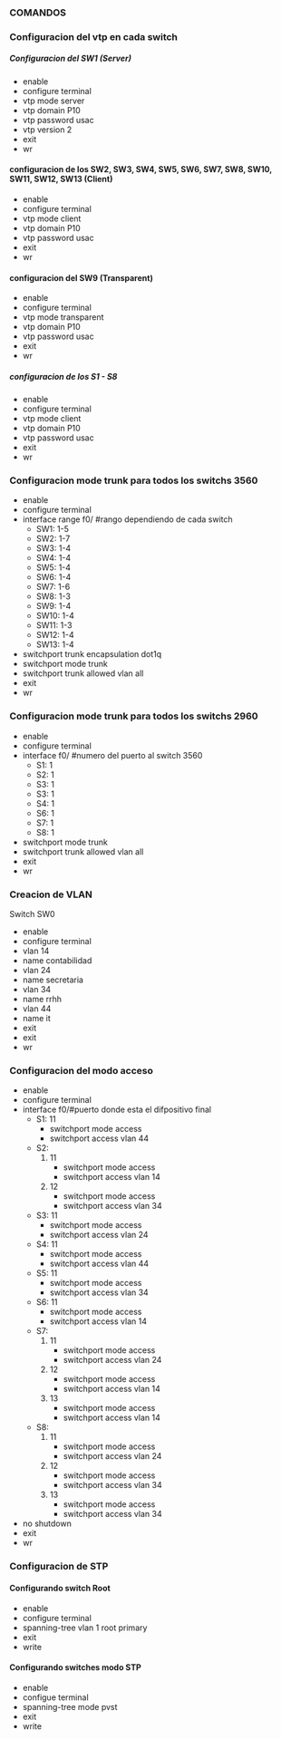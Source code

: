 
### COMANDOS

### Configuracion del vtp en cada switch
##### Configuracion del SW1 (Server)
- enable
- configure terminal
- vtp mode server
- vtp domain P10
- vtp password usac
- vtp version 2
- exit
- wr

#### configuracion de los SW2, SW3, SW4, SW5, SW6, SW7, SW8, SW10, SW11, SW12, SW13 (Client)
- enable
- configure terminal
- vtp mode client
- vtp domain P10
- vtp password usac
- exit
- wr

#### configuracion del SW9 (Transparent)
- enable
- configure terminal 
- vtp mode transparent
- vtp domain P10
- vtp password usac
- exit
- wr

##### configuracion de los S1 - S8
- enable
- configure terminal
- vtp mode client
- vtp domain P10
- vtp password usac
- exit
- wr


### Configuracion mode trunk para todos los switchs 3560
- enable
- configure terminal
- interface range f0/ #rango dependiendo de cada switch
    - SW1: 1-5
    - SW2: 1-7
    - SW3: 1-4
    - SW4: 1-4
    - SW5: 1-4
    - SW6: 1-4
    - SW7: 1-6
    - SW8: 1-3
    - SW9: 1-4
    - SW10: 1-4
    - SW11: 1-3
    - SW12: 1-4
    - SW13: 1-4
- switchport trunk encapsulation dot1q
- switchport mode trunk
- switchport trunk allowed vlan all
- exit
- wr


### Configuracion mode trunk para todos los switchs 2960
- enable
- configure terminal
- interface f0/ #numero del puerto al switch 3560
    - S1: 1
    - S2: 1
    - S3: 1
    - S3: 1
    - S4: 1
    - S6: 1
    - S7: 1
    - S8: 1
- switchport mode trunk
- switchport trunk allowed vlan all
- exit
- wr


### Creacion de VLAN
Switch SW0
- enable
- configure terminal
- vlan 14
- name contabilidad
- vlan 24
- name secretaria
- vlan 34
- name rrhh
- vlan 44
- name it
- exit
- exit
- wr

    
### Configuracion del modo acceso
- enable
- configure terminal
- interface f0/#puerto donde esta el difpositivo final
    - S1: 11
        - switchport mode access
        - switchport access vlan 44
    - S2: 
        1. 11
            - switchport mode access
            - switchport access vlan 14
        2. 12
            - switchport mode access
            - switchport access vlan 34
    - S3: 11
        - switchport mode access
        - switchport access vlan 24
    - S4: 11
        - switchport mode access
        - switchport access vlan 44
    - S5: 11
        - switchport mode access
        - switchport access vlan 34
    - S6: 11
        - switchport mode access
        - switchport access vlan 14
    - S7: 
        1. 11
            - switchport mode access
            - switchport access vlan 24
        2. 12
            - switchport mode access
            - switchport access vlan 14
        3. 13
            - switchport mode access
            - switchport access vlan 14
    - S8: 
        1. 11
            - switchport mode access
            - switchport access vlan 24
        2. 12
            - switchport mode access
            - switchport access vlan 34
        3. 13
            - switchport mode access
            - switchport access vlan 34
- no shutdown
- exit
- wr


### Configuracion de STP
#### Configurando switch Root
- enable
- configure terminal
- spanning-tree vlan 1 root primary 
- exit
- write

#### Configurando switches modo STP
- enable
- configue terminal
- spanning-tree mode pvst
- exit
- write